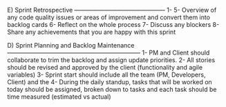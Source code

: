 E) Sprint Retrospective
———————————————
1- 
5- Overview of any code quality issues or areas of improvement and convert them into backlog cards
6- Reflect on the whole process
7- Discuss any blockers
8- Share any achievements that you are happy with this sprint


D) Sprint Planning and Backlog Maintenance
——————————————————————
1- PM and Client should collaborate to trim the backlog and assign update priorities.
2- All stories should be revised and approved by the client (functionality and agile variables)
3- Sprint start should include all the team (PM, Developers, Client) and the 
4- During the daily standup, tasks that will be worked on today should be assigned, broken down to tasks and each task should be time measured (estimated vs actual)